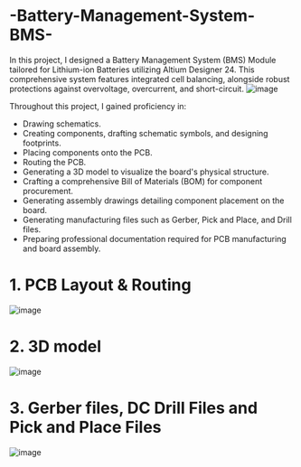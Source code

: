 # -Battery-Management-System-BMS-
In this project, I designed a Battery Management System (BMS) Module tailored for Lithium-ion Batteries utilizing Altium Designer 24. This comprehensive system features integrated cell balancing, alongside robust protections against overvoltage, overcurrent, and short-circuit. 
![image](https://github.com/siwar-gharbi/-Battery-Management-System-BMS-/assets/109144779/2a3fbc15-735e-4c63-9fb6-443e936a9df4)

Throughout this project, I gained proficiency in:
- Drawing schematics.
- Creating components, drafting schematic symbols, and designing footprints.
- Placing components onto the PCB.
- Routing the PCB.
- Generating a 3D model to visualize the board's physical structure.
- Crafting a comprehensive Bill of Materials (BOM) for component procurement.
- Generating assembly drawings detailing component placement on the board.
- Generating manufacturing files such as Gerber, Pick and Place, and Drill files.
- Preparing professional documentation required for PCB manufacturing and board assembly.

# 1. PCB Layout & Routing
![image](https://github.com/siwar-gharbi/-Battery-Management-System-BMS-/assets/109144779/4e505e1b-fb4a-4b32-9744-9d85cfd7953f)
# 2. 3D model
![image](https://github.com/siwar-gharbi/-Battery-Management-System-BMS-/assets/109144779/ba618a97-3a62-4c1b-b99f-78a291146467)
# 3. Gerber files, DC Drill Files and Pick and Place Files
![image](https://github.com/siwar-gharbi/-Battery-Management-System-BMS-/assets/109144779/b9a706fc-e1c6-49ae-9116-176e0448d138)





